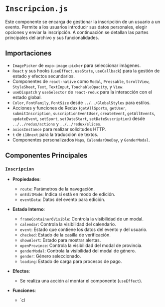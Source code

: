# `Inscripcion.js`

Este componente se encarga de gestionar la inscripción de un usuario a un evento. Permite a los usuarios introducir sus datos personales, elegir opciones y enviar la inscripción. A continuación se detallan las partes principales del archivo y sus funcionalidades.

## Importaciones

- `ImagePicker` de `expo-image-picker` para seleccionar imágenes.
- `React` y sus hooks (`useEffect`, `useState`, `useCallback`) para la gestión de estado y efectos secundarios.
- Componentes de `react-native` como `Modal`, `Pressable`, `ScrollView`, `StyleSheet`, `Text`, `TextInput`, `TouchableOpacity`, y `View`.
- `useDispatch` y `useSelector` de `react-redux` para la interacción con el estado global.
- `Color`, `FontFamily`, `FontSize` desde `../../GlobalStyles` para estilos.
- Acciones y funciones de Redux (`getAllSports`, `getUser`, `submitInscription`, `suscriptionEventUser`, `createEvent`, `getAllEvents`, `updateEvent`, `setSport`, `setDateStart`, `setDateSuscription`) desde `../../redux/actions` y `../../redux/slices`.
- `axiosInstance` para realizar solicitudes HTTP.
- `t` de `i18next` para la traducción de textos.
- Componentes personalizados `Maps`, `CalendarOneDay`, y `GenderModal`.

## Componentes Principales

### `Inscripcion`

- **Propiedades**: 
  - `route`: Parámetros de la navegación.
  - `onEditMode`: Indica si está en modo de edición.
  - `eventData`: Datos del evento para edición.

- **Estado Interno**:
  - `frameContainer6Visible`: Controla la visibilidad de un modal.
  - `calendar`: Controla la visibilidad del calendario.
  - `event`: Estado que contiene los datos del evento y del usuario.
  - `checked`: Estado de la casilla de verificación.
  - `showAlert`: Estado para mostrar alertas.
  - `openProvince`: Controla la visibilidad del modal de provincia.
  - `genderModal`: Controla la visibilidad del modal de género.
  - `gender`: Género seleccionado.
  - `loading`: Estado de carga para procesos de pago.

- **Efectos**:
  - Se realiza una acción al montar el componente (`useEffect`).

- **Funciones**:
  - `cl
